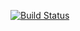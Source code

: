 [![Build Status](https://travis-ci.org/vprokopchuk256/mv-test.svg)](https://travis-ci.org/vprokopchuk256/mv-test)
